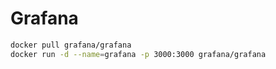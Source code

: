 # Grafana

```bash
docker pull grafana/grafana
docker run -d --name=grafana -p 3000:3000 grafana/grafana
```
